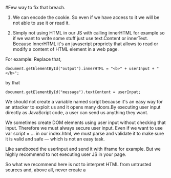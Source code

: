 #Few way to fix that breach.

1. We can encode the cookie.
So even if we have access to it we will be not able to use it or read it.

2. Simply not using HTML in our JS with calling innerHTML for example so if we want to write some stuff just use text.Content or innerText. Because InnerHTML it's an javascript propriety that allows to read or modify a content of HTML element in a web page.

For example:
Replace that, 
```
document.getElementById("output").innerHTML = "<b>" + userInput + "</b>";
```
by that
```
document.getElementById("message").textContent = userInput;
```

We should not create a variable named script because it's an easy way for an attacker to exploit us and it opens many doors.By executing user input directly as JavaScript code, a user can send us anything they want.

We sometimes create DOM elements using user input without checking that input. Therefore we must always secure user input. Even if we want to use var script = ... in our index.html, we must parse and validate it to make sure it is valid and safe — which is not an easy task.

Like sandboxed the userInput and send it with iframe for example. But we highly recommend to not executing user JS in your page.

So what we recommend here is not to interpret HTML from untrusted sources and, above all, never create a <script> using user content without at least checkit, because we would directly execute attacker code.

It seems logical — sometimes it’s the simplest things that we forget.
An attacker doesn’t need to look for a backdoor or the most complicated way to steal data; sometimes you only need to push the door.
